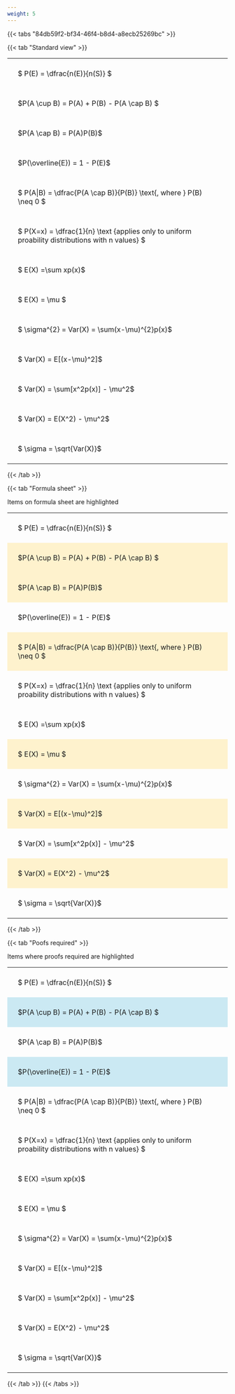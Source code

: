 ```yaml
---
weight: 5
---
```


{{< tabs "84db59f2-bf34-46f4-b8d4-a8ecb25269bc" >}}

{{< tab "Standard view" >}}

<style type="text/css">
#T_3a075 th.col_heading {
  text-align: left;
  font-size: 1em;
}
#T_3a075 td {
  text-align: left;
  font-size: 1em;
  padding: 1.5em;
}
</style>
<table id="T_3a075">
  <thead>
  </thead>
  <tbody>
    <tr>
      <td id="T_3a075_row0_col0" class="data row0 col0" >$ P(E) = \dfrac{n(E)}{n(S)} $</td>
    </tr>
    <tr>
      <td id="T_3a075_row1_col0" class="data row1 col0" >$P(A \cup B) = P(A) + P(B) - P(A \cap B) $</td>
    </tr>
    <tr>
      <td id="T_3a075_row2_col0" class="data row2 col0" >$P(A \cap B)  = P(A)P(B)$</td>
    </tr>
    <tr>
      <td id="T_3a075_row3_col0" class="data row3 col0" >$P(\overline{E}) = 1 - P(E)$</td>
    </tr>
    <tr>
      <td id="T_3a075_row4_col0" class="data row4 col0" >$ P(A|B) = \dfrac{P(A \cap B)}{P(B)} \text{, where } P(B) \neq 0 $</td>
    </tr>
    <tr>
      <td id="T_3a075_row5_col0" class="data row5 col0" >$ P(X=x) =  \dfrac{1}{n} 
\text {applies only to uniform proability distributions with n values} $</td>
    </tr>
    <tr>
      <td id="T_3a075_row6_col0" class="data row6 col0" >$ E(X) =\sum xp(x)$</td>
    </tr>
    <tr>
      <td id="T_3a075_row7_col0" class="data row7 col0" >$ E(X) = \mu $</td>
    </tr>
    <tr>
      <td id="T_3a075_row8_col0" class="data row8 col0" >$ \sigma^{2} = Var(X) = \sum(x-\mu)^{2}p(x)$</td>
    </tr>
    <tr>
      <td id="T_3a075_row9_col0" class="data row9 col0" >$ Var(X) = E[(x-\mu)^2]$</td>
    </tr>
    <tr>
      <td id="T_3a075_row10_col0" class="data row10 col0" >$ Var(X) = \sum[x^2p(x)] - \mu^2$</td>
    </tr>
    <tr>
      <td id="T_3a075_row11_col0" class="data row11 col0" >$ Var(X) = E(X^2) - \mu^2$</td>
    </tr>
    <tr>
      <td id="T_3a075_row12_col0" class="data row12 col0" >$ \sigma = \sqrt{Var(X)}$</td>
    </tr>
  </tbody>
</table>
{{< /tab >}}

{{< tab "Formula sheet" >}}

Items on formula sheet are highlighted 
<br>
<style type="text/css">
#T_b8257 th.col_heading {
  text-align: left;
  font-size: 1em;
}
#T_b8257 td {
  text-align: left;
  font-size: 1em;
  padding: 1.5em;
}
#T_b8257_row0_col0, #T_b8257_row3_col0, #T_b8257_row5_col0, #T_b8257_row6_col0, #T_b8257_row8_col0, #T_b8257_row10_col0, #T_b8257_row12_col0 {
  background-color: rgba(0,0,0,0);
}
#T_b8257_row1_col0, #T_b8257_row2_col0, #T_b8257_row4_col0, #T_b8257_row7_col0, #T_b8257_row9_col0, #T_b8257_row11_col0 {
  background-color: rgba(255,194,10, 0.2);
}
</style>
<table id="T_b8257">
  <thead>
  </thead>
  <tbody>
    <tr>
      <td id="T_b8257_row0_col0" class="data row0 col0" >$ P(E) = \dfrac{n(E)}{n(S)} $</td>
    </tr>
    <tr>
      <td id="T_b8257_row1_col0" class="data row1 col0" >$P(A \cup B) = P(A) + P(B) - P(A \cap B) $</td>
    </tr>
    <tr>
      <td id="T_b8257_row2_col0" class="data row2 col0" >$P(A \cap B)  = P(A)P(B)$</td>
    </tr>
    <tr>
      <td id="T_b8257_row3_col0" class="data row3 col0" >$P(\overline{E}) = 1 - P(E)$</td>
    </tr>
    <tr>
      <td id="T_b8257_row4_col0" class="data row4 col0" >$ P(A|B) = \dfrac{P(A \cap B)}{P(B)} \text{, where } P(B) \neq 0 $</td>
    </tr>
    <tr>
      <td id="T_b8257_row5_col0" class="data row5 col0" >$ P(X=x) =  \dfrac{1}{n} 
\text {applies only to uniform proability distributions with n values} $</td>
    </tr>
    <tr>
      <td id="T_b8257_row6_col0" class="data row6 col0" >$ E(X) =\sum xp(x)$</td>
    </tr>
    <tr>
      <td id="T_b8257_row7_col0" class="data row7 col0" >$ E(X) = \mu $</td>
    </tr>
    <tr>
      <td id="T_b8257_row8_col0" class="data row8 col0" >$ \sigma^{2} = Var(X) = \sum(x-\mu)^{2}p(x)$</td>
    </tr>
    <tr>
      <td id="T_b8257_row9_col0" class="data row9 col0" >$ Var(X) = E[(x-\mu)^2]$</td>
    </tr>
    <tr>
      <td id="T_b8257_row10_col0" class="data row10 col0" >$ Var(X) = \sum[x^2p(x)] - \mu^2$</td>
    </tr>
    <tr>
      <td id="T_b8257_row11_col0" class="data row11 col0" >$ Var(X) = E(X^2) - \mu^2$</td>
    </tr>
    <tr>
      <td id="T_b8257_row12_col0" class="data row12 col0" >$ \sigma = \sqrt{Var(X)}$</td>
    </tr>
  </tbody>
</table>
{{< /tab >}}

{{< tab "Poofs required" >}}

Items where proofs required are highlighted 
<br>
<style type="text/css">
#T_74203 th.col_heading {
  text-align: left;
  font-size: 1em;
}
#T_74203 td {
  text-align: left;
  font-size: 1em;
  padding: 1.5em;
}
#T_74203_row0_col0, #T_74203_row2_col0, #T_74203_row4_col0, #T_74203_row5_col0, #T_74203_row6_col0, #T_74203_row7_col0, #T_74203_row8_col0, #T_74203_row9_col0, #T_74203_row10_col0, #T_74203_row11_col0, #T_74203_row12_col0 {
  background-color: rgba(0,0,0,0);
}
#T_74203_row1_col0, #T_74203_row3_col0 {
  background-color: rgba(0,150,200, 0.2);
}
</style>
<table id="T_74203">
  <thead>
  </thead>
  <tbody>
    <tr>
      <td id="T_74203_row0_col0" class="data row0 col0" >$ P(E) = \dfrac{n(E)}{n(S)} $</td>
    </tr>
    <tr>
      <td id="T_74203_row1_col0" class="data row1 col0" >$P(A \cup B) = P(A) + P(B) - P(A \cap B) $</td>
    </tr>
    <tr>
      <td id="T_74203_row2_col0" class="data row2 col0" >$P(A \cap B)  = P(A)P(B)$</td>
    </tr>
    <tr>
      <td id="T_74203_row3_col0" class="data row3 col0" >$P(\overline{E}) = 1 - P(E)$</td>
    </tr>
    <tr>
      <td id="T_74203_row4_col0" class="data row4 col0" >$ P(A|B) = \dfrac{P(A \cap B)}{P(B)} \text{, where } P(B) \neq 0 $</td>
    </tr>
    <tr>
      <td id="T_74203_row5_col0" class="data row5 col0" >$ P(X=x) =  \dfrac{1}{n} 
\text {applies only to uniform proability distributions with n values} $</td>
    </tr>
    <tr>
      <td id="T_74203_row6_col0" class="data row6 col0" >$ E(X) =\sum xp(x)$</td>
    </tr>
    <tr>
      <td id="T_74203_row7_col0" class="data row7 col0" >$ E(X) = \mu $</td>
    </tr>
    <tr>
      <td id="T_74203_row8_col0" class="data row8 col0" >$ \sigma^{2} = Var(X) = \sum(x-\mu)^{2}p(x)$</td>
    </tr>
    <tr>
      <td id="T_74203_row9_col0" class="data row9 col0" >$ Var(X) = E[(x-\mu)^2]$</td>
    </tr>
    <tr>
      <td id="T_74203_row10_col0" class="data row10 col0" >$ Var(X) = \sum[x^2p(x)] - \mu^2$</td>
    </tr>
    <tr>
      <td id="T_74203_row11_col0" class="data row11 col0" >$ Var(X) = E(X^2) - \mu^2$</td>
    </tr>
    <tr>
      <td id="T_74203_row12_col0" class="data row12 col0" >$ \sigma = \sqrt{Var(X)}$</td>
    </tr>
  </tbody>
</table>
{{< /tab >}}
{{< /tabs >}}
